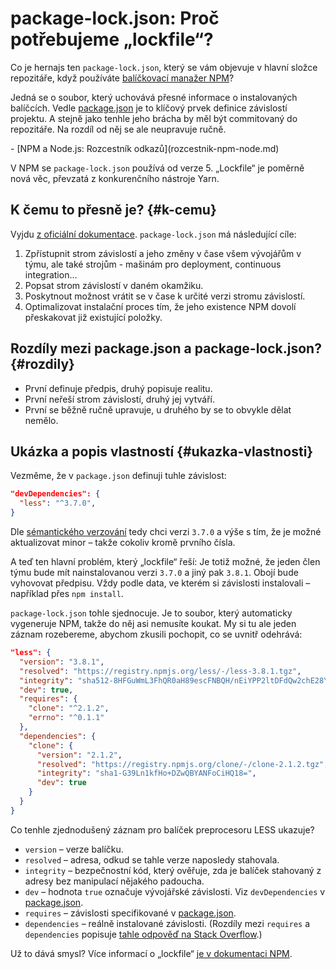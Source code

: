 # package-lock.json: Proč potřebujeme „lockfile“?

Co je hernajs ten `package-lock.json`, který se vám objevuje v hlavní složce repozitáře, když používáte [balíčkovací manažer NPM](npm.md)?

Jedná se o soubor, který uchovává přesné informace o instalovaných balíčcích. Vedle [package.json](package-json.md) je to klíčový prvek definice závislostí projektu. A stejně jako tenhle jeho brácha by měl být commitovaný do repozitáře. Na rozdíl od něj se ale neupravuje ručně.

<div class="related web-only" markdown="1">
- [NPM a Node.js: Rozcestník odkazů](rozcestnik-npm-node.md)
</div>

V NPM se `package-lock.json` používá od verze 5. „Lockfile“ je poměrně nová věc, převzatá z konkurenčního nástroje Yarn.

## K čemu to přesně je? {#k-cemu}

Vyjdu [z oficiální dokumentace](https://docs.npmjs.com/files/package-lock.json). `package-lock.json` má následující cíle:

1. Zpřístupnit strom závislostí a jeho změny v čase všem vývojářům v týmu, ale také strojům - mašinám pro deployment, continuous integration…
2. Popsat strom závislostí v daném okamžiku.
3. Poskytnout možnost vrátit se v čase k určité verzi stromu závislostí.
4. Optimalizovat instalační proces tím, že jeho existence NPM dovolí přeskakovat již existující položky.

## Rozdíly mezi package.json a package-lock.json? {#rozdily}

- První definuje předpis, druhý popisuje realitu.
- První neřeší strom závislostí, druhý jej vytváří.
- První se běžně ručně upravuje, u druhého by se to obvykle dělat nemělo.

## Ukázka a popis vlastností  {#ukazka-vlastnosti}

Vezměme, že v `package.json` definuji tuhle závislost:

```json
"devDependencies": {
  "less": "^3.7.0",
}
```

Dle [sémantického verzování](semver.md) tedy chci verzi `3.7.0` a výše s tím, že je možné aktualizovat minor – takže cokoliv kromě prvního čísla.

A teď ten hlavní problém, který „lockfile“ řeší: Je totiž možné, že jeden člen týmu bude mít nainstalovanou verzi `3.7.0` a jiný pak `3.8.1`. Obojí bude vyhovovat předpisu. Vždy podle data, ve kterém si závislosti instalovali – například přes `npm install`.

<!-- AdSnippet -->

`package-lock.json` tohle sjednocuje. Je to soubor, který automaticky vygeneruje NPM, takže do něj asi nemusíte koukat. My si tu ale jeden záznam rozebereme, abychom zkusili pochopit, co se uvnitř odehrává:

```json
"less": {
  "version": "3.8.1",
  "resolved": "https://registry.npmjs.org/less/-/less-3.8.1.tgz",
  "integrity": "sha512-8HFGuWmL3FhQR0aH89escFNBQH/nEiYPP2ltDFdQw2chE28Yx2E3lhAIq9Y2saYwLSwa699s4dBVEfCY8Drf7Q==",
  "dev": true,
  "requires": {
    "clone": "^2.1.2",
    "errno": "^0.1.1"
  },
  "dependencies": {
    "clone": {
      "version": "2.1.2",
      "resolved": "https://registry.npmjs.org/clone/-/clone-2.1.2.tgz",
      "integrity": "sha1-G39Ln1kfHo+DZwQBYANFoCiHQ18=",
      "dev": true
    }
  }
}
```

Co tenhle zjednodušený záznam pro balíček preprocesoru LESS ukazuje?

- `version` – verze balíčku.
- `resolved` – adresa, odkud se tahle verze naposledy stahovala.
- `integrity` – bezpečnostní  kód, který ověřuje, zda je balíček stahovaný z adresy bez manipulací nějakého padoucha.
- `dev` – hodnota `true` označuje vývojářské závislosti. Viz `devDependencies` v [package.json](package-json.md).
- `requires` – závislosti specifikované v [package.json](package-json.md).
- `dependencies` – reálně instalované závislosti. (Rozdíly mezi `requires` a `dependencies` popisuje [tahle odpověď na Stack Overflow](https://stackoverflow.com/questions/52926922/package-lock-json-requires-vs-dependencies).)

Už to dává smysl? Více informací o „lockfile“ [je v dokumentaci NPM](https://docs.npmjs.com/files/package-lock.json).

<!-- AdSnippet -->

